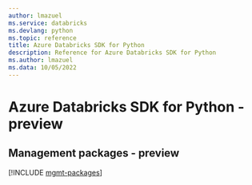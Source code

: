 ```yaml
---
author: lmazuel
ms.service: databricks
ms.devlang: python
ms.topic: reference
title: Azure Databricks SDK for Python
description: Reference for Azure Databricks SDK for Python
ms.author: lmazuel
ms.data: 10/05/2022
---
```

# Azure Databricks SDK for Python - preview

## Management packages - preview
[!INCLUDE [mgmt-packages](databricks-mgmt-index.md)]
